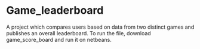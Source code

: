 # Game_leaderboard
A project which compares users based on data from two distinct games and publishes an overall leaderboard.
To run the file, download game_score_board and run it on netbeans.
